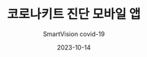 ---
title: 코로나키트 진단 모바일 앱
subtitle: SmartVision covid-19
layout: default
modal-id: 4
date: 2023-10-14
img: covid1.png
thumbnail: covid1.png
alt: image-alt
update: 2023/02/07
technology: Android, Kotlin, Camera2, CameraX
code: 
link1: https://blog.naver.com/js_aa26
link2: 
description: 의료키트 촬영 및 분석, 결과 조회 및 가이드 제시

---